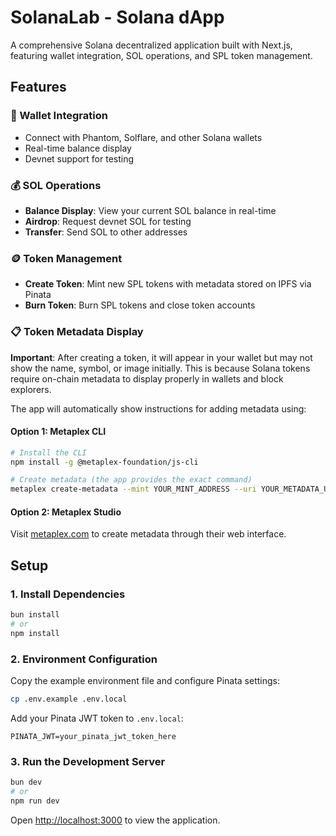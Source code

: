 # SolanaLab - Solana dApp

A comprehensive Solana decentralized application built with Next.js, featuring wallet integration, SOL operations, and SPL token management.

## Features

### 🔗 Wallet Integration

- Connect with Phantom, Solflare, and other Solana wallets
- Real-time balance display
- Devnet support for testing

### 💰 SOL Operations

- **Balance Display**: View your current SOL balance in real-time
- **Airdrop**: Request devnet SOL for testing
- **Transfer**: Send SOL to other addresses

### 🪙 Token Management

- **Create Token**: Mint new SPL tokens with metadata stored on IPFS via Pinata
- **Burn Token**: Burn SPL tokens and close token accounts

### 📋 Token Metadata Display

**Important**: After creating a token, it will appear in your wallet but may not show the name, symbol, or image initially. This is because Solana tokens require on-chain metadata to display properly in wallets and block explorers.

The app will automatically show instructions for adding metadata using:

#### Option 1: Metaplex CLI

```bash
# Install the CLI
npm install -g @metaplex-foundation/js-cli

# Create metadata (the app provides the exact command)
metaplex create-metadata --mint YOUR_MINT_ADDRESS --uri YOUR_METADATA_URI
```

#### Option 2: Metaplex Studio

Visit [metaplex.com](https://www.metaplex.com/) to create metadata through their web interface.

## Setup

### 1. Install Dependencies

```bash
bun install
# or
npm install
```

### 2. Environment Configuration

Copy the example environment file and configure Pinata settings:

```bash
cp .env.example .env.local
```

Add your Pinata JWT token to `.env.local`:

```env
PINATA_JWT=your_pinata_jwt_token_here
```

### 3. Run the Development Server

```bash
bun dev
# or
npm run dev
```

Open [http://localhost:3000](http://localhost:3000) to view the application.
